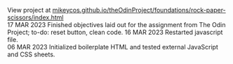 View project at [mikeycos.github.io/theOdinProject/foundations/rock-paper-scissors/index.html](mikeycos.github.io/theOdinProject/foundations/rock-paper-scissors/index.html)  
17 MAR 2023 Finished objectives laid out for the assignment from The Odin Project; to-do: reset button, clean code.
16 MAR 2023 Restarted javascript file.  
06 MAR 2023 Initialized boilerplate HTML and tested external JavaScript and CSS sheets.  